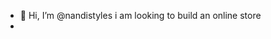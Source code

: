 - 👋 Hi, I’m @nandistyles i am looking to build an online store
- 

<!---
nandistyles/nandistyles is a ✨ special ✨ repository because its `README.md` (this file) appears on your GitHub profile.
You can click the Preview link to take a look at your changes.
--->
